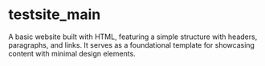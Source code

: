 # testsite_main
A basic website built with HTML, featuring a simple structure with headers, paragraphs, and links. It serves as a foundational template for showcasing content with minimal design elements.
